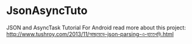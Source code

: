 JsonAsyncTuto
=============

JSON and AsyncTask Tutorial For Android
read more about this project:
http://www.tushroy.com/2013/11/আন্ড্রয়েডে-json-parsing-এ-হাতেখড়ি.html
